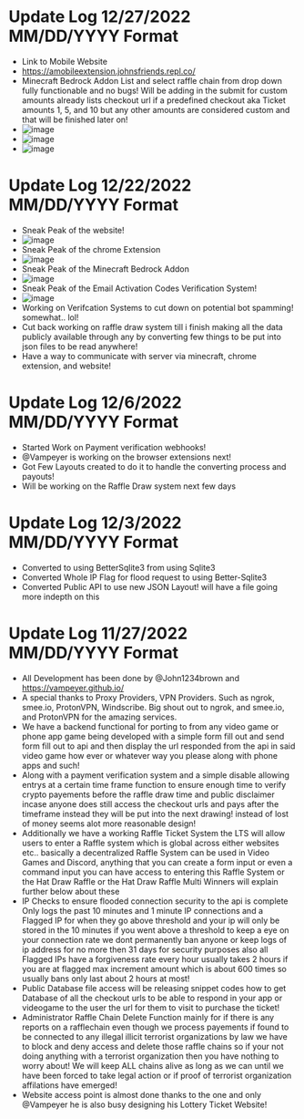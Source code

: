 # Update Log 12/27/2022 MM/DD/YYYY Format
- Link to Mobile Website
- https://amobileextension.johnsfriends.repl.co/
- Minecraft Bedrock Addon List and select raffle chain from drop down fully functionable and no bugs! Will be adding in the submit for custom amounts already lists checkout url if a predefined checkout aka Ticket amounts 1, 5, and 10 but any other amounts are considered custom and that will be finished later on!
- ![image](https://user-images.githubusercontent.com/8825800/209752965-9c3bd204-426b-4877-9f9b-7f218e46aeb4.png)
- ![image](https://user-images.githubusercontent.com/8825800/209753001-7f4e686e-f036-4a12-80ac-0c5b6a9a39dc.png)
- ![image](https://user-images.githubusercontent.com/8825800/209753024-a19dc420-bc98-409b-b16a-607204413f16.png)


# Update Log 12/22/2022 MM/DD/YYYY Format
- Sneak Peak of the website!
- ![image](https://user-images.githubusercontent.com/8825800/209254522-a4c40abb-30ba-441f-8fd4-c14d50b747fc.png)
- Sneak Peak of the chrome Extension
- ![image](https://user-images.githubusercontent.com/8825800/209254650-5a05d65e-c5a6-432e-9efc-2c5d08a1258e.png)
- Sneak Peak of the Minecraft Bedrock Addon
- ![image](https://user-images.githubusercontent.com/8825800/209255337-fa3ced56-12d3-4592-bb47-41663852a836.png)
- Sneak Peak of the Email Activation Codes Verification System!
- ![image](https://user-images.githubusercontent.com/8825800/209255068-2f0f32c3-778e-4696-82cc-9d0bd18cbc64.png)
- Working on Verifcation Systems to cut down on potential bot spamming! somewhat.. lol!
- Cut back working on raffle draw system till i finish making all the data publicly available through any by converting few things to be put into json files to be read anywhere!
- Have a way to communicate with server via minecraft, chrome extension, and website!

# Update Log 12/6/2022 MM/DD/YYYY Format
- Started Work on Payment verification webhooks!
- @Vampeyer is working on the browser extensions next!
- Got Few Layouts created to do it to handle the converting process and payouts!
- Will be working on the Raffle Draw system next few days


# Update Log 12/3/2022 MM/DD/YYYY Format
- Converted to using BetterSqlite3 from using Sqlite3
- Converted Whole IP Flag for flood request to using Better-Sqlite3
- Converted Public API to use new JSON Layout! will have a file going more indepth on this


# Update Log 11/27/2022 MM/DD/YYYY Format
- All Development has been done by @John1234brown and https://vampeyer.github.io/
- A special thanks to Proxy Providers, VPN Providers. Such as ngrok, smee.io, ProtonVPN, Windscribe. Big shout out to ngrok, and smee.io, and ProtonVPN for the amazing services.
- We have a backend functional for porting to from any video game or phone app game being developed with a simple form fill out and send form fill out to api and then display the url responded from the api in said video game how ever or whatever way you please along with phone apps and such!
- Along with a payment verification system and a simple disable allowing entrys at a certain time frame function to ensure enough time to verify crypto payements before the raffle draw time and public disclaimer incase anyone does still access the checkout urls and pays after the timeframe instead they will be put into the next drawing! instead of lost of money seems alot more reasonable design!
- Additionally we have a working Raffle Ticket System the LTS will allow users to enter a Raffle system which is global across either websites etc.. basically a decentralized Raffle System can be used in Video Games and Discord, anything that you can create a form input or even a command input you can have access to entering this Raffle System or the Hat Draw Raffle or the Hat Draw Raffle Multi Winners will explain further below about these
- IP Checks to ensure flooded connection security to the api is complete Only logs the past 10 minutes and 1 minute IP connections and a Flagged IP for when they go above threshold and your ip will only be stored in the 10 minutes if you went above a threshold to keep a eye on your connection rate we dont permanently ban anyone or keep logs of ip address for no more then 31 days for security purposes also all Flagged IPs have a forgiveness rate every hour usually takes 2 hours if you are at flagged max increment amount which is about 600 times so usually bans only last about 2 hours at most!  
- Public Database file access will be releasing snippet codes how to get Database of all the checkout urls to be able to respond in your app or videogame to the user the url for them to visit to purchase the ticket!
- Administrator Raffle Chain Delete Function mainly for if there is any reports on a rafflechain even though we process payements if found to be connected to any illegal illicit terrorist organizations by law we have to block and deny access and delete those raffle chains so if your not doing anything with a terrorist organization then you have nothing to worry about! We will keep ALL chains alive as long as we can until we have been forced to take legal action or if proof of terrorist organization affilations have emerged!
- Website access point is almost done thanks to the one and only @Vampeyer he is also busy designing his Lottery Ticket Website!
